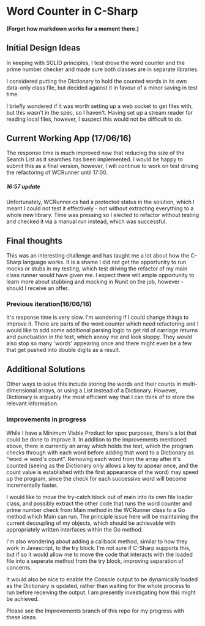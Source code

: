 
# Word Counter in C-Sharp
#### (Forgot how markdown works for a moment there.)

## Initial Design Ideas

In keeping with SOLID principles, I test drove the word counter and the prime number checker and made sure both classes are in separate libraries.

I considered putting the Dictionary to hold the counted words in its own data-only class file, but decided against it in favour of a minor saving in test time.

I briefly wondered if it was worth setting up a web socket to get files with, but this wasn't in the spec, so I haven't.  Having set up a stream reader for reading local files, however, I suspect this would not be difficult to do.

## Current Working App (17/06/16)

The response time is much improved now that reducing the size of the Search List as it searches has been implemented.  I would be happy to submit this as a final version, however, I will continue to work on test driving the refactoring of WCRunner until 17:00.

##### 16:57 update
Unfortunately, WCRunner.cs had a protected status in the solution, which I meant I could not test it effectively - not without extracting everything to a whole new library.  Time was pressing so I elected to refactor without testing and checked it via a manual run instead, which was successful.

## Final thoughts

This was an interesting challenge and has taught me a lot about how the C-Sharp language works.  It is a shame I did not get the opportunity to run mocks or stubs in my testing, which test driving the refactor of my main class runner would have given me.  I expect there will ample opportunity to learn more about stubbing and mocking in Nunit on the job, however - should I receive an offer.

### Previous iteration(16/06/16)

It's response time is very slow.  I'm wondering if I could change things to improve it.  There are parts of the word counter which need refactoring and I would like to add some additional parsing logic to get rid of carriage returns and punctuation in the text, which annoy me and look sloppy.  They would also stop so many 'words' appearing once and there might even be a few that get pushed into double digits as a result.

## Additional Solutions

Other ways to solve this include storing the words and their counts in multi-dimensional arrays, or using a List<string> instead of a Dictionary.  However, Dictionary is arguably the most efficient way that I can think of to store the relevant information.

### Improvements in progress

While I have a Minimum Viable Product for spec purposes, there's a lot that could be done to improve it.  In addition to the improvements mentioned above, there is currently an array which holds the text, which the program checks through with each word before adding that word to a Dictionary as "word => word's count".  Removing each word from the array after it's counted (seeing as the Dictionary only allows a key to appear once, and the count value is established with the first appearance of the word) may speed up the program, since the check for each successive word will become incrementally faster.

I would like to move the try-catch block out of main into its own file loader class, and possibly extract the other code that runs the word counter and prime number check from Main method in the WCRunner class to a Go method which Main can run.  The principle issue here will be maintaining the current decoupling of my objects, which should be achievable with appropriately written interfaces within the Go method.

I'm also wondering about adding a callback method, similar to how they work in Javascript, to the try block.  I'm not sure if C-Sharp supports this, but if so it would allow me to move the code that interacts with the loaded file into a seperate method from the try block, improving separation of concerns.

It would also be nice to enable the Console output to be dynamically loaded as the Dictionary is updated, rather than waiting for the whole process to run before receiving the output.  I am presently investigating how this might be achieved.

Please see the Improvements branch of this repo for my progress with these ideas.
